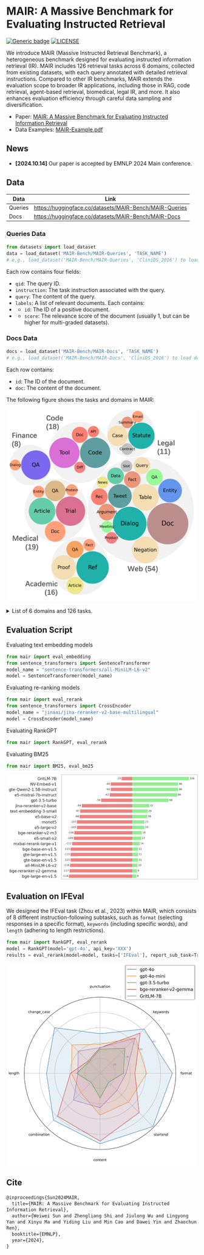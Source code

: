 # MAIR: A Massive Benchmark for Evaluating Instructed Retrieval

[![Generic badge](https://img.shields.io/badge/arXiv-2304.09542-red.svg)](https://arxiv.org/abs/2304.09542)
[![LICENSE](https://img.shields.io/badge/license-Apache-blue.svg?style=flat)](https://www.apache.org/licenses/LICENSE-2.0)

We introduce MAIR (Massive Instructed Retrieval Benchmark), a heterogeneous benchmark designed for evaluating instructed information retrieval (IR). MAIR includes 126 retrieval tasks across 6 domains, collected from existing datasets, with each query annotated with detailed retrieval instructions. Compared to other IR benchmarks, MAIR extends the evaluation scope to broader IR applications, including those in RAG, code retrieval, agent-based retrieval, biomedical, legal IR, and more. It also enhances evaluation efficiency through careful data sampling and diversification.

- Paper: [MAIR: A Massive Benchmark for Evaluating Instructed Information Retrieval](https://github.com/sunnweiwei/MAIR/blob/main/assets/Paper.pdf)
- Data Examples: [MAIR-Example.pdf](https://github.com/sunnweiwei/MAIR/blob/main/assets/MAIR-Example.pdf)

## News
- **[2024.10.14]** Our paper is accepted by EMNLP 2024 Main conference.

## Data
| Data | Link |
| ---- | ---- |
| Queries   | https://huggingface.co/datasets/MAIR-Bench/MAIR-Queries |
| Docs | https://huggingface.co/datasets/MAIR-Bench/MAIR-Docs |

### Queries Data
```python
from datasets import load_dataset
data = load_dataset('MAIR-Bench/MAIR-Queries', 'TASK_NAME')
# e.g., load_dataset('MAIR-Bench/MAIR-Queries', 'CliniDS_2016') to load CliniDS_2016
```
Each row contains four fields:
- `qid`: The query ID.
- `instruction`: The task instruction associated with the query.
- `query`: The content of the query.
- `labels`: A list of relevant documents. Each contains:
- - `id`: The ID of a positive document.
- - `score`: The relevance score of the document (usually 1, but can be higher for multi-graded datasets).
 
### Docs Data
```python
docs = load_dataset('MAIR-Bench/MAIR-Docs', 'TASK_NAME')
# e.g., load_dataset('MAIR-Bench/MAIR-Docs', 'CliniDS_2016') to load docs for CliniDS_2016
```
Each row contains:
- `id`: The ID of the document.
- `doc`: The content of the document.

The following figure shows the tasks and domains in MAIR:
<p align="center">
  <img src="assets/MAIR_Task.png" alt="Tasks and domains in MAIR" width="500"/>
</p>

<details>
<summary>List of 6 domains and 126 tasks.</summary>
  
### Web
- **Table:** WebTableSearch, SParC, SParC-SQL, Spider, Spider-SQL
- **Negation:** ExcluIR, Core17, News21, Robust04, NevIR
- **Entity:** AY2, WnCw, WnWi
- **Tweet:** Microblog_2011, Microblog_2012, Microblog_2013, Microblog_2014
- **Data:** ACORDAR, NTCIR
- **Dialog:** WoW, TopiOCQA, ProCIS-Dialog, ProCIS-Turn, CAsT_2019, CAsT_2020, CAsT_2021, CAsT_2022
- **Fact:** Fever, QuanTemp
- **Meeting:** MISeD
- **Argument:** ArguAna, Touche
- **Doc:** Core_2017, DD_2015, DD_2016, DD_2017, FairRanking_2021, FairRanking_2022, NeuCLIR-Tech_2023, NeuCLIR_2022, NeuCLIR_2023, ToT_2023, ToT_2024, InstructIR
- **Rec:** CPCD, PointRec
- **Query:** CQADupStack, Quora
- **News:** ChroniclingAmericaQA
- **Slot:** TREx, zsRE
- **QA:** ELI5, IFEval
- **Product:** ProductSearch_2023

### Medical
- **Article:** PrecisionMedicine-Article_2019, PrecisionMedicine-Article_2020, CliniDS_2014, CliniDS_2015, CliniDS_2016
- **Entity:** Genomics-AdHoc_2007
- **Trial:** PrecisionMedicine_2017, PrecisionMedicine_2018, PrecisionMedicine_2019, ClinicalTrials_2021, ClinicalTrials_2022, ClinicalTrials_2023
- **Protein:** CARE
- **Doc:** Genomics-AdHoc_2004, Genomics-AdHoc_2005, Genomics-AdHoc_2006
- **QA:** NFCorpus, Trec-Covid, Monant

### Code
- **Agent:** RepoBench, SWE-Bench-Lite
- **Tool:** FoodAPI, HuggingfaceAPI, PytorchAPI, SpotifyAPI, TMDB, TensorAPI, ToolBench, WeatherAPI
- **Code:** APPS, CodeSearchNet, HumanEval-X, LeetCode, MBPP
- **Doc:** Conala, TLDR
- **Diff:** CodeEditSearch

### Legal
- **Summary:** BillSum
- **Case:** AILA2019-Case, GerDaLIR, LeCaRDv2
- **Statute:** AILA2019-Statutes, BSARD, LegalQuAD, REGIR-EU2UK, REGIR-UK2EU
- **Email:** TREC-Legal_2011
- **Contract:** CUAD


### Finance
- **Dialog:** ConvFinQA
- **QA:** Apple, FinQA, FinanceBench, HC3Finance, TAT-DQA, Trade-the-event, FiQA


### Academic
- **Article:** LitSearch, FairRanking_2020
- **Ref:** ProofWiki_Reference, Stacks_Reference, Stein_Reference, Trench_Reference, TAD, TAS2, SciDocs
- **Proof:** ProofWiki_Proof, Stacks_Proof, Stein_Proof, Trench_Proof
- **Fact:** SciFact
- **QA:** Competition-Math, StackMathQA
  
</details>

## Evaluation Script
Evaluating text embedding models
```python
from mair import eval_embedding
from sentence_transformers import SentenceTransformer
model_name = "sentence-transformers/all-MiniLM-L6-v2"
model = SentenceTransformer(model_name)
```

Evaluating re-ranking models
```python
from mair import eval_rerank
from sentence_transformers import CrossEncoder
model_name = "jinaai/jina-reranker-v2-base-multilingual"
model = CrossEncoder(model_name)
```

Evaluating RankGPT
```python
from mair import RankGPT, eval_rerank
```

Evaluating BM25
```python
from mair import BM25, eval_bm25
```

<p align="center">
  <img src="assets/Results_Bar.png" alt="Evaluation results on MAIR compare model performance with and without instructions." width="700"/>
</p>

## Evaluation on IFEval
We designed the IFEval task (Zhou et al., 2023) within MAIR, which consists of 8 different instruction-following subtasks, such as `format` (selecting responses in a specific format), `keywords` (including specific words), and `length` (adhering to length restrictions). 
```python
from mair import RankGPT, eval_rerank
model = RankGPT(model='gpt-4o', api_key='XXX')
results = eval_rerank(model=model, tasks=['IFEval'], report_sub_task=True)
```

<p align="center">
  <img src="assets/IFEval.png" alt="Results (nDCG@10) on IFEval sub-tasks" width="500"/>
</p>

## Cite
```
@inproceedings{Sun2024MAIR,
  title={MAIR: A Massive Benchmark for Evaluating Instructed Information Retrieval},
  author={Weiwei Sun and Zhengliang Shi and Jiulong Wu and Lingyong Yan and Xinyu Ma and Yiding Liu and Min Cao and Dawei Yin and Zhaochun Ren},
  booktitle={EMNLP},
  year={2024},
}
```



